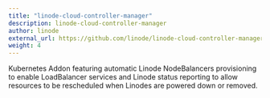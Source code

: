 ```yaml
---
title: "linode-cloud-controller-manager"
description: linode-cloud-controller-manager
author: linode
external_url: https://github.com/linode/linode-cloud-controller-manager
weight: 4
---
```


Kubernetes Addon featuring automatic Linode NodeBalancers provisioning to enable LoadBalancer services and Linode status reporting to allow resources to be rescheduled when Linodes are powered down or removed.
